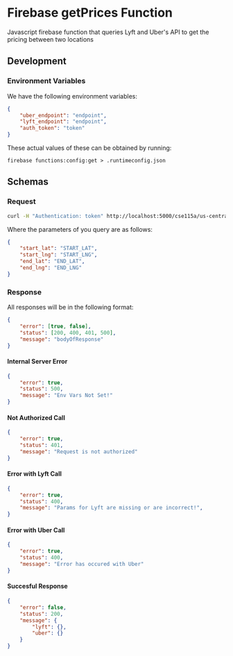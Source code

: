 # Firebase getPrices Function

Javascript firebase function that queries Lyft and Uber's API to get the pricing between two locations

## Development 
### Environment Variables 

We have the following environment variables: 

```json 
{
    "uber_endpoint": "endpoint",
    "lyft_endpoint": "endpoint",
    "auth_token": "token"
}
```

These actual values of these can be obtained by running:

 `firebase functions:config:get > .runtimeconfig.json`

## Schemas 

### Request 

```bash
curl -H "Authentication: token" http://localhost:5000/cse115a/us-central1/getPrices\?start_lat\=START_LAT\&start_lng\=START_LNG\&end_lat\=END_LAT\&end_lng\=END_LNG
```

Where the parameters of you query are as follows: 

```json
{
    "start_lat": "START_LAT", 
    "start_lng": "START_LNG",
    "end_lat": "END_LAT",
    "end_lng": "END_LNG"
}
```

### Response

All responses will be in the following format: 
```json
{
    "error": [true, false],
    "status": [200, 400, 401, 500],
    "message": "bodyOfResponse"
}
```

#### Internal Server Error
```json
{
    "error": true, 
    "status": 500,
    "message": "Env Vars Not Set!"
}
```

#### Not Authorized Call
```json
{
    "error": true, 
    "status": 401,
    "message": "Request is not authorized"
}
```

#### Error with Lyft Call 

```json 
{
    "error": true,
    "status": 400,
    "message": "Params for Lyft are missing or are incorrect!",
}
```

#### Error with Uber Call 
```json
{
    "error": true,
    "status": 400,
    "message": "Error has occured with Uber"
}
```

#### Succesful Response
```json
{
    "error": false, 
    "status": 200, 
    "message": {
        "lyft": {},
        "uber": {}
    }
} 
```
